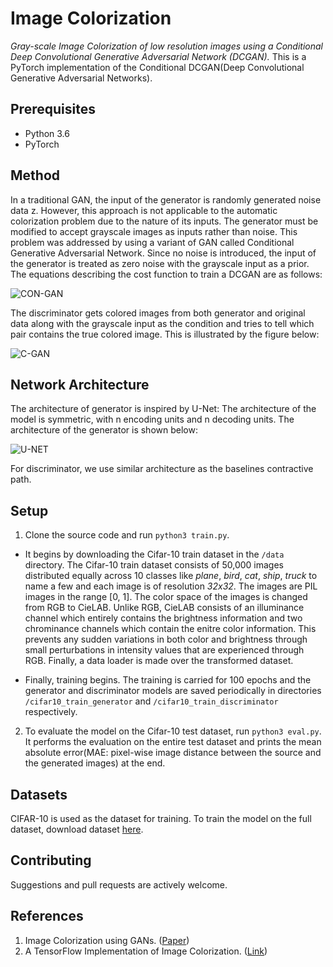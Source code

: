 # Image Colorization
*Gray-scale Image Colorization of low resolution images using a Conditional Deep Convolutional Generative Adversarial Network (DCGAN).*
This is a PyTorch implementation of the Conditional DCGAN(Deep Convolutional Generative Adversarial Networks).

## Prerequisites
* Python 3.6
* PyTorch

## Method
In a traditional GAN, the input of the generator is randomly generated noise data z. However, this approach is not applicable to the automatic colorization problem due to the nature of its inputs. The generator must be modified to accept grayscale images as inputs rather than noise. This problem was addressed by using a variant of GAN called Conditional Generative Adversarial Network. Since no noise is introduced, the input of the generator is treated as zero noise with the grayscale input as a prior. The equations describing the cost function to train a DCGAN are as follows:

![CON-GAN](images/con_gan.png)

The discriminator gets colored images from both generator and original data along with the grayscale input as the condition and tries to tell which pair contains the true colored image. This is illustrated by the figure below:

![C-GAN](images/cgan.png)

## Network Architecture
The architecture of generator is inspired by U-Net: The architecture of the model is symmetric, with n encoding units and n decoding units. The architecture of the generator is shown below:

![U-NET](images/unet.png)

For discriminator, we use similar architecture as the baselines contractive path.

## Setup
1. Clone the source code and run `python3 train.py`. 

* It begins by downloading the Cifar-10 train dataset in the `/data` directory. The Cifar-10 train dataset consists of 50,000 images distributed equally across 10 classes like  *plane*, *bird*, *cat*, *ship*, *truck* to name a few and each image is of resolution *32x32*. The images are PIL images in the range [0, 1]. The color space of the images is changed from RGB to CieLAB. Unlike RGB, CieLAB consists of an illuminance channel which entirely contains the brightness information and two chrominance channels which contain the enitre color information. This prevents any sudden variations in both color and
brightness through small perturbations in intensity values that are experienced through RGB. Finally, a data loader is made over the transformed dataset.

* Finally, training begins. The training is carried for 100 epochs and the generator and discriminator models are saved periodically in directories  `/cifar10_train_generator` and `/cifar10_train_discriminator` respectively. 

2. To evaluate the model on the Cifar-10 test dataset, run `python3 eval.py`. It performs the evaluation on the entire test dataset and prints the mean absolute error(MAE: pixel-wise image distance between the source and the generated images) at the end. 

## Datasets
CIFAR-10 is used as the dataset for training. To train the model on the full dataset, download dataset [here](https://www.cs.toronto.edu/~kriz/cifar-10-python.tar.gz).

## Contributing
Suggestions and pull requests are actively welcome.

## References
1. Image Colorization using GANs. ([Paper](https://arxiv.org/pdf/1803.05400.pdf))
2. A TensorFlow Implementation of Image Colorization. ([Link](https://github.com/ImagingLab/Colorizing-with-GANs))
